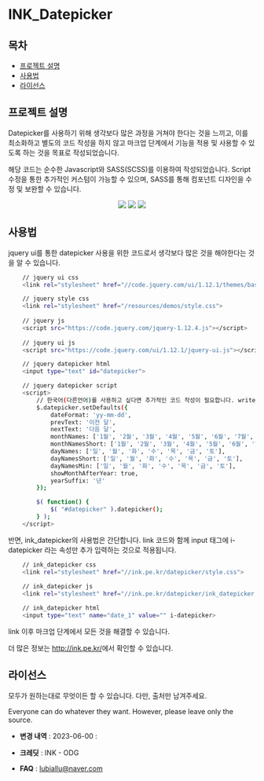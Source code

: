 # INK_Datepicker

## 목차

- [프로젝트 설명](#프로젝트-설명)
- [사용법](#사용법)
- [라이선스](#라이선스)

## 프로젝트 설명

Datepicker를 사용하기 위해 생각보다 많은 과정을 거쳐야 한다는 것을 느끼고,
이를 최소화하고 별도의 코드 작성을 하지 않고 마크업 단계에서 기능을 적용 및 사용할 수 있도록 하는 것을 목표로 작성되었습니다.

해당 코드는 순수한 Javascript와 SASS(SCSS)를 이용하여 작성되었습니다.
Script 수정을 통한 추가적인 커스텀이 가능할 수 있으며,
SASS를 통해 컴포넌트 디자인을 수정 및 보완할 수 있습니다.

<div align="center">
	<img src="https://img.shields.io/badge/javascript-F7DF1E?style=flat&logo=javascript&logoColor=white" />
	<img src="https://img.shields.io/badge/HTML5-E34F26?style=flat&logo=HTML5&logoColor=white" />
	<img src="https://img.shields.io/badge/CSS3-1572B6?style=flat&logo=CSS3&logoColor=white" />
</div>


## 사용법

jquery ui를 통한 datepicker 사용을 위한 코드로서 생각보다 많은 것을 해야한다는 것을 알 수 있습니다.

```sh
    // jquery ui css
    <link rel="stylesheet" href="//code.jquery.com/ui/1.12.1/themes/base/jquery-ui.css">

    // jquery style css
    <link rel="stylesheet" href="/resources/demos/style.css">
 
    // jquery js
    <script src="https://code.jquery.com/jquery-1.12.4.js"></script>
 
    // jquery ui js
    <script src="https://code.jquery.com/ui/1.12.1/jquery-ui.js"></script>

    // jquery datepicker html
    <input type="text" id="datepicker">

    // jquery datepicker script
    <script>
        // 한국어(다른언어)를 사용하고 싶다면 추가적인 코드 작성이 필요합니다. write more if want korean language
        $.datepicker.setDefaults({
            dateFormat: 'yy-mm-dd',
            prevText: '이전 달',
            nextText: '다음 달',
            monthNames: ['1월', '2월', '3월', '4월', '5월', '6월', '7월', '8월', '9월', '10월', '11월', '12월'],
            monthNamesShort: ['1월', '2월', '3월', '4월', '5월', '6월', '7월', '8월', '9월', '10월', '11월', '12월'],
            dayNames: ['일', '월', '화', '수', '목', '금', '토'],
            dayNamesShort: ['일', '월', '화', '수', '목', '금', '토'],
            dayNamesMin: ['일', '월', '화', '수', '목', '금', '토'],
            showMonthAfterYear: true,
            yearSuffix: '년'
        });

        $( function() {
            $( "#datepicker" ).datepicker();
        } );
    </script>
```

반면, ink_datepicker의 사용법은 간단합니다.
link 코드와 함께 input 태그에 i-datepicker 라는 속성만 추가 입력하는 것으로 적용됩니다.

```sh
    // ink_datepicker css
    <link rel="stylesheet" href="//ink.pe.kr/datepicker/style.css">
    
    // ink_datepicker js
    <link rel="stylesheet" href="//ink.pe.kr/datepicker/ink_datepicker.js">

    // ink_datepicker html
    <input type="text" name="date_1" value="" i-datepicker>
```

link 이후 마크업 단계에서 모든 것을 해결할 수 있습니다.

더 많은 정보는 <a href="http://ink.pe.kr/">http://ink.pe.kr/</a>에서 확인할 수 있습니다.

## 라이선스
모두가 원하는대로 무엇이든 할 수 있습니다.
다만, 출처만 남겨주세요.

Everyone can do whatever they want.
However, please leave only the source.


- **변경 내역** :
2023-06-00 : 

- **크레딧** : INK - ODG

- **FAQ** : lubiallu@naver.com

